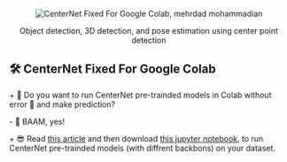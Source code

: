 <p align="center">
  <img style='width: 200px, hight:100px' src="https://github.com/mehrdad-dev/CenterNet-Fixed-For-Colab/blob/master/images/centernet-in-colab.png" alt="CenterNet Fixed For Google Colab, mehrdad mohammadian" />
</p>

<div align=center> Object detection, 3D detection, and pose estimation using center point detection </div>

## 🛠 CenterNet Fixed For Google Colab 
 
\+ 🤔  Do you want to run CenterNet pre-trainded models in Colab without error 🐞 and make prediction?

\- 🤯 BAAM, yes!

\+ 😎 Read [this article]() and then download [this jupyter notebook](), to run CenterNet pre-trainded models (with diffrent backbons) on your dataset.

 
